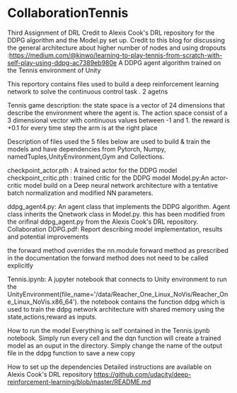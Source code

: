 # CollaborationTennis
Third Assignment of DRL
Credit to Alexis Cook's DRL repository for the DDPG algorithm and the Model.py set up.
Credit to this blog for discussing the general architecture about higher number of nodes and using dropouts :https://medium.com/@kinwo/learning-to-play-tennis-from-scratch-with-self-play-using-ddpg-ac7389eb980e
A DDPG agent algorithm trained on the Tennis environment of Unity

This reportory contains files used to build a deep reinforcement learning network to solve the continuous control task . 2 agetns

Tennis game description: the state space is a vector of 24 dimensions that describe the environment where the agent is. The action space consist of a 3 dimensional vector with continuous values between -1 and 1. the reward is +0.1 for every time step the arm is at the right place

Description of files used
the 5 files below are used to build & train the models and have dependencies from Pytorch, Numpy, namedTuples,UnityEnvironment,Gym and Collections.

checkpoint_actor.pth : A trained actor for the DDPG model 
checkpoint_critic.pth :  trained critic for the DDPG model
Model.py:An actor-critic model build on a Deep neural network architecture with a tentative batch normalization and modified NN parameters. 

ddpg_agent4.py: An agent class that implements the DDPG algorithm. Agent class inherits the Qnetwork class in Model.py. this has been modified from the orifinal ddpg_agent.py from the Alexis Cook's DRL repository. 
Collaboration DDPG.pdf: Report describing model implementation, results and potential improvements

the forward method overrides the nn.module forward method as prescribed in the documentation the forward method does not need to be called explicitly

Tennis.ipynb: A jupyter notebook that connects to Unity environment to run the UnityEnvironment(file_name='/data/Reacher_One_Linux_NoVis/Reacher_One_Linux_NoVis.x86_64'). the notebook contains the function ddpg which is used to train the ddpg network architecture with shared memory using the state,actions,reward as inputs. 

How to run the model
Everything is self contained in the Tennis.ipynb notebook. Simply run every cell and the dqn function will create a trained model as an ouput in the directory. Simply change the name of the output file in the ddpg function to save a new copy

How to set up the dependencies Detailed instructions are available on Alexis Cook's DRL repository https://github.com/udacity/deep-reinforcement-learning/blob/master/README.md
